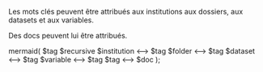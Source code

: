 Les mots clés peuvent être attribués aux institutions aux dossiers, aux datasets et aux variables.

Des docs peuvent lui être attribués.

mermaid(
  $tag $recursive
  $institution <--> $tag
  $folder <--> $tag
  $dataset <--> $tag
  $variable <--> $tag
  $tag <--> $doc
);
